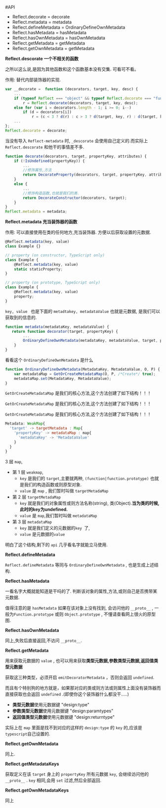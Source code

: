 #API

* Reflect.decorate = decorate
* Reflect.metadata = metadata
* Reflect.defineMetadata = OrdinaryDefineOwnMetadata
* Reflect.hasMetadata = hasMetadata
* Reflect.hasOwnMetadata = hasOwnMetadata
* Reflect.getMetadata = getMetadata
* Reflect.getOwnMetadata = getMetadata





**Reflect.descorate 一个不相关的函数**

之所以这么说,是因为其他函数和这个函数基本没有交集. 可看可不看。

作用: 替代内部装饰器的实现.

```javascript
var __decorate =  function (decorators, target, key, desc) {
	...
    if (typeof Reflect === "object" && typeof Reflect.decorate === "function") 
    	r = Reflect.decorate(decorators, target, key, desc);
    else for (var i = decorators.length - 1; i >= 0; i--) 
   	 	if (d = decorators[i]) 
    		r = (c < 3 ? d(r) : c > 3 ? d(target, key, r) : d(target, key)) || r;
	...
};
Reflect.decorate = decorate;
```

当没有导入 `Reflect-metadata` 时,  `_descorate` 会使用自己定义的.而实际上`Reflect.descorate` 和他干的事情差不多.

```javascript
function decorate(decorators, target, propertyKey, attributes) {
    if (!IsUndefined(propertyKey)) {
        ...
        //修饰属性,方法
        return DecorateProperty(decorators, target, propertyKey, attributes);
    }
    else {
        ...
        //修饰构造函数,也就是我们的类.
        return DecorateConstructor(decorators, target);
    }
}
Reflect.metadata = metadata;
```



**Reflect.metadata 充当装饰器的函数**

作用: 可以直接使用在类的任何地方,充当装饰器. 方便以后获取设置的元数据.

```javascript
@Reflect.metadata(key, value)
class Example {}

// property (on constructor, TypeScript only)
class Example {
    @Reflect.metadata(key, value)
    static staticProperty;
}

// property (on prototype, TypeScript only)
class Example {
    @Reflect.metadata(key, value)
    property;
}
```

`key, value ` 也是下面的 `metadtakey, metadataValue`  也就是元数据, 是我们可以获取到的信息的.

```javascript
function metadata(metadataKey, metadataValue) {
   return function decorator(target, propertyKey) {
		...
        OrdinaryDefineOwnMetadata(metadataKey, metadataValue, target, propertyKey);
    }
}
```

看看这个 `OrdinaryDefineOwnMetadata` 是什么

```javascript
function OrdinaryDefineOwnMetadata(MetadataKey, MetadataValue, O, P) {
    var metadataMap = GetOrCreateMetadataMap(O, P, /*Create*/ true);
    metadataMap.set(MetadataKey, MetadataValue);
}
```

`GetOrCreateMetadataMap` 是我们的核心方法,这个方法创建了如下结构！！！

`GetOrCreateMetadataMap` 是我们的核心方法,这个方法创建了如下结构！！！

`GetOrCreateMetadataMap` 是我们的核心方法,这个方法创建了如下结构！！！


```javascript
Metadata: WeakMap{
  'target' -> targetMetadata : Map{
    'propertyKey' -> metadataMap : map{
      'metadataKey' -> 'MetadataValue'
    }
  }
}
```

3 层 `map`,

- 第 1 层 `weakmap`,
  - `key`  是我们的 `target`,主要就两种, `(function|function.prototype)` 也就是我们的构造函数或则原型对象.
  - `value` 是 `map` , 我们暂时叫做  `targetMetadaMap`
- 第 2 层 `targetMetadaMap`
  - `key`  就是我们的对象属性或则方法名称(string), 类(Object).**当为类的时候,此时的key为undefined.**
  - `value` 是 `map`,我们暂时叫做 `metadataMap`
- 第 3 层 `metadataMap`
  - `key`  就是我们定义的元数据的`key `了,
  - `value`  是元数据的`value `


明白了这个结构,剩下的 `api` 几乎看名字就能立马使用.



**Reflect.defineMetadata**

 `Reflect.defineMetadata` 等同与 `OrdinaryDefineOwnMetadata` , 也是生成上述结构.



**Reflect.hasMetadata**

一看名字大概就能知道是干吗的了. 判断该对象的属性,方法,或则自己是否携带某元数据.

值得注意的是 `hasMetadata` 如果在该对象上没有找到, 会访问他的 `__proto__` , 一般为`Function.prototype` 或则 `Object.prototype` , 不懂请查看网上很火的原型图.



**Reflect.hasOwnMetadata**

同上,失败后直接返回,不访问 `__proto__`.



**Reflect.getMetadata**

用来获取元数据的 `value` , 也可以用来获取**类型元数据,参数类型元数据,返回值类型元数据**

 获取这三种类型，必须开启 `emitDecoratorMetadata` ，否则会返回 `undefined`.

而且有个特别狗的地方就是，如果那对应的类或则方法或则属性上面没有装饰器而直接获取也会返回 `undefined` .(即使你这个装饰器什么都没干.....)

- **类型元数据**使用元数据键 "design:type"
- **参数类型元数据**使用元数据键 "design:paramtypes"
- **返回值类型元数据**使用元数据键 "design:returntype"

实际上在 `map` 里面是找不到对应的这样的 `design:type` 的 `key` 的,应该是 `typescript`自己设置的.



**Reflect.getOwnMetadata**

同上.



**Reflect.getMetadataKeys**

获取定义在该 `target` 身上的 `propertyKey` 所有元数据 `key`, 会继续访问他的` __proto__` . `key` 相同,会用 `set` 过滤,然后全部返回.



**Reflect.getOwnMetadataKeys**

同上





